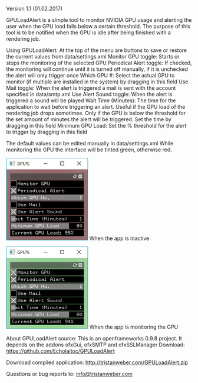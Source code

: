 Version 1.1 (01.02.2017)

GPULoadAlert is a simple tool to monitor NVIDIA GPU usage and alerting the user when the GPU load falls below a 
certain threshold. The purpose of this tool is to be notified when the GPU is idle after being finished with a
rendering job.


Using GPULoadAlert:
At the top of the menu are buttons to save or restore the current values from data/settings.xml
Monitor GPU toggle: Starts or stops the monitoring of the selected GPU
Periodical Alert toggle: If checked, the monitoring will continue until it is turned off manually, if it is
unchecked the alert will only trigger once
Which GPU #: Select the actual GPU to monitor (if multiple are installed in the system) by dragging in this
field
Use Mail toggle: When the alert is triggered a mail is sent with the account specified in data/smtp.xml
Use Alert Sound toggle: When the alert is triggered a sound will be played
Wait Time (Minutes): The time for the application to wait before triggering an alert. Useful if the GPU load of
the rendering job drops sometimes. Only if the GPU is below the threshold for the set amount of minutes the
alert will be triggered. Set the time by dragging in this field
Minimum GPU Load: Set the % threshold for the alert to trigger by dragging in this field

The default values can be edited manually in data/settings.xml
While monitoring the GPU the interface will be tinted green, otherwise red.


![App screenshot when inactive](https://raw.githubusercontent.com/Echolaitoc/GPULoadAlert/master/inactive.png)
When the app is inactive

![App screenshot when active](https://raw.githubusercontent.com/Echolaitoc/GPULoadAlert/master/active.png)
When the app is monitoring the GPU

About GPULoadAlert source:
This is an openframeworks 0.9.8 project. It depends on the addons ofxGui, ofxSMTP and ofxSSLManager
Download: https://github.com/Echolaitoc/GPULoadAlert

Download compiled application: http://tristanweber.com/GPULoadAlert.zip

Questions or bug reports to: info@tristanweber.com

